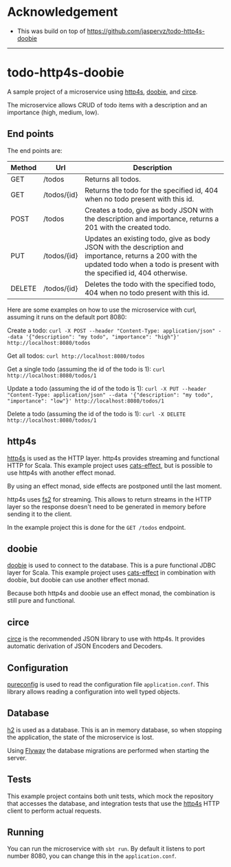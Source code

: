 

# Acknowledgement
* This was build on top of https://github.com/jaspervz/todo-http4s-doobie


-----------
# todo-http4s-doobie
A sample project of a microservice using [http4s](http://http4s.org/), [doobie](http://tpolecat.github.io/doobie/),
and [circe](https://github.com/circe/circe).

The microservice allows CRUD of todo items with a description and an importance (high, medium, low).

## End points
The end points are:

Method | Url         | Description
------ | ----------- | -----------
GET    | /todos      | Returns all todos.
GET    | /todos/{id} | Returns the todo for the specified id, 404 when no todo present with this id.
POST   | /todos      | Creates a todo, give as body JSON with the description and importance, returns a 201 with the created todo.
PUT    | /todos/{id} | Updates an existing todo, give as body JSON with the description and importance, returns a 200 with the updated todo when a todo is present with the specified id, 404 otherwise.
DELETE | /todos/{id} | Deletes the todo with the specified todo, 404 when no todo present with this id.

Here are some examples on how to use the microservice with curl, assuming it runs on the default port 8080:

Create a todo:
```curl -X POST --header "Content-Type: application/json" --data '{"description": "my todo", "importance": "high"}' http://localhost:8080/todos```

Get all todos:
```curl http://localhost:8080/todos```

Get a single todo (assuming the id of the todo is 1):
```curl http://localhost:8080/todos/1```

Update a todo (assuming the id of the todo is 1):
```curl -X PUT --header "Content-Type: application/json" --data '{"description": "my todo", "importance": "low"}' http://localhost:8080/todos/1```

Delete a todo (assuming the id of the todo is 1):
```curl -X DELETE http://localhost:8080/todos/1```

## http4s
[http4s](http://http4s.org/) is used as the HTTP layer. http4s provides streaming and functional HTTP for Scala.
This example project uses [cats-effect](https://github.com/typelevel/cats-effect), but is possible to use
http4s with another effect monad.

By using an effect monad, side effects are postponed until the last moment.

http4s uses [fs2](https://github.com/functional-streams-for-scala/fs2) for streaming. This allows to return
streams in the HTTP layer so the response doesn't need to be generated in memory before sending it to the client.

In the example project this is done for the `GET /todos` endpoint.

## doobie
[doobie](http://tpolecat.github.io/doobie/) is used to connect to the database. This is a pure functional JDBC layer for Scala.
This example project uses [cats-effect](https://github.com/typelevel/cats-effect) in combination with doobie,
but doobie can use another effect monad.

Because both http4s and doobie use an effect monad, the combination is still pure and functional.

## circe
[circe](https://github.com/circe/circe) is the recommended JSON library to use with http4s. It provides
automatic derivation of JSON Encoders and Decoders.

## Configuration
[pureconfig](https://github.com/pureconfig/pureconfig) is used to read the configuration file `application.conf`.
This library allows reading a configuration into well typed objects.

## Database
[h2](http://www.h2database.com/) is used as a database. This is an in memory database, so when stopping the application, the state of the
microservice is lost.

Using [Flyway](https://flywaydb.org/) the database migrations are performed when starting the server.

## Tests
This example project contains both unit tests, which mock the repository that accesses the database, and
integration tests that use the [http4s](http://http4s.org/) HTTP client to perform actual requests.

## Running
You can run the microservice with `sbt run`. By default it listens to port number 8080, you can change
this in the `application.conf`.

